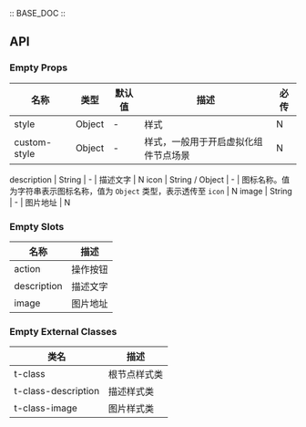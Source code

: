 :: BASE_DOC ::

## API


### Empty Props

名称 | 类型 | 默认值 | 描述 | 必传
-- | -- | -- | -- | --
style | Object | - | 样式 | N
custom-style | Object | - | 样式，一般用于开启虚拟化组件节点场景 | N

description | String | - | 描述文字 | N
icon | String / Object | - | 图标名称。值为字符串表示图标名称，值为 `Object` 类型，表示透传至 `icon` | N
image | String | - | 图片地址 | N

### Empty Slots

名称 | 描述
-- | --
action | 操作按钮
description | 描述文字
image | 图片地址

### Empty External Classes

类名 | 描述
-- | --
t-class | 根节点样式类
t-class-description | 描述样式类
t-class-image | 图片样式类
